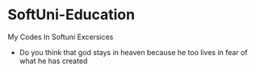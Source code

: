 # SoftUni-Education
My Codes In Softuni Excersices
- Do you think that god stays in heaven because he too lives in fear of what he has created
